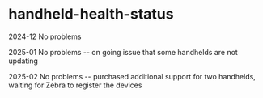 # handheld-health-status

2024-12 No problems

2025-01 No problems -- on going issue that some handhelds are not updating

2025-02 No problems -- purchased additional support for two handhelds, waiting for Zebra to register the devices

